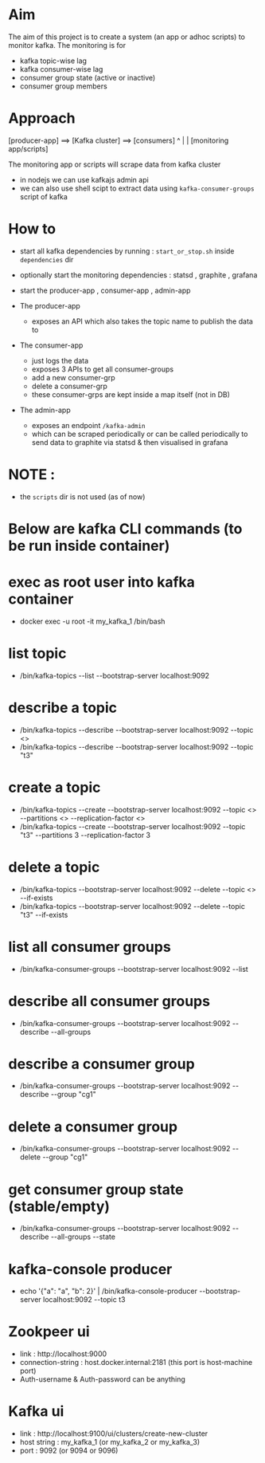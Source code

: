 


# Aim
The aim of this project is to create a system (an app or adhoc scripts) to monitor kafka.
The monitoring is for 
- kafka topic-wise lag 
- kafka consumer-wise lag
- consumer group state (active or inactive)
- consumer group members


# Approach

[producer-app] ==> [Kafka cluster] ==> [consumers]
                        ^
                        |
                        |
                [monitoring app/scripts]


The monitoring app or scripts will scrape data from kafka cluster
- in nodejs we can use kafkajs admin api
- we can also use shell scipt to extract data using `kafka-consumer-groups` script of kafka


# How to
- start all kafka dependencies by running :  `start_or_stop.sh` inside `dependencies` dir
- optionally start the monitoring dependencies : statsd , graphite , grafana
- start the producer-app , consumer-app , admin-app


- The producer-app
    - exposes an API which also takes the topic name to publish the data to

- The consumer-app
    - just logs the data 
    - exposes 3 APIs to get all consumer-groups
    - add a new consumer-grp
    - delete a consumer-grp
    - these consumer-grps are kept inside a map itself (not in DB)

- The admin-app 
    - exposes an endpoint `/kafka-admin`
    - which can be scraped periodically or can be called periodically to send data to graphite via statsd & then visualised in grafana 



# NOTE : 
- the `scripts` dir is not used (as of now)


# Below are kafka CLI commands (to be run inside container)

# exec as root user into kafka container
- docker exec -u root -it my_kafka_1 /bin/bash

# list topic
- /bin/kafka-topics --list --bootstrap-server localhost:9092

# describe a topic
- /bin/kafka-topics --describe --bootstrap-server localhost:9092 --topic <>
- /bin/kafka-topics --describe --bootstrap-server localhost:9092 --topic "t3"

# create a topic
- /bin/kafka-topics --create --bootstrap-server localhost:9092 --topic <> --partitions <> --replication-factor <>
- /bin/kafka-topics --create --bootstrap-server localhost:9092 --topic "t3" --partitions 3 --replication-factor 3

# delete a topic
- /bin/kafka-topics --bootstrap-server localhost:9092 --delete --topic <> --if-exists
- /bin/kafka-topics --bootstrap-server localhost:9092 --delete --topic "t3" --if-exists


# list all consumer groups
- /bin/kafka-consumer-groups --bootstrap-server localhost:9092 --list

# describe all consumer groups
- /bin/kafka-consumer-groups --bootstrap-server localhost:9092 --describe --all-groups

# describe a consumer group
- /bin/kafka-consumer-groups --bootstrap-server localhost:9092 --describe --group "cg1"

# delete a consumer group
- /bin/kafka-consumer-groups --bootstrap-server localhost:9092 --delete --group "cg1"

# get consumer group state (stable/empty)
- /bin/kafka-consumer-groups --bootstrap-server localhost:9092 --describe --all-groups --state


# kafka-console producer
- echo '{"a": "a", "b": 2}' | /bin/kafka-console-producer --bootstrap-server localhost:9092 --topic t3



# Zookpeer ui
- link : http://localhost:9000
- connection-string : host.docker.internal:2181 (this port is host-machine port)
- Auth-username & Auth-password can be anything

# Kafka ui 
- link : http://localhost:9100/ui/clusters/create-new-cluster
- host string : my_kafka_1 (or my_kafka_2 or my_kafka_3)
- port : 9092 (or 9094 or 9096)
